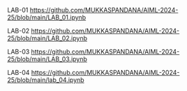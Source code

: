 LAB-01
https://github.com/MUKKASPANDANA/AIML-2024-25/blob/main/LAB_01.ipynb

LAB-02
https://github.com/MUKKASPANDANA/AIML-2024-25/blob/main/LAB_02.ipynb

LAB-03
https://github.com/MUKKASPANDANA/AIML-2024-25/blob/main/LAB_03.ipynb

LAB-04
https://github.com/MUKKASPANDANA/AIML-2024-25/blob/main/lab_04.ipynb
